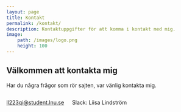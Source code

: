 ```yaml
---
layout: page
title: Kontakt
permalink: /kontakt/
description: Kontaktuppgifter för att komma i kontakt med mig.
image: 
    path: /images/logo.png
    height: 100
---
```

<div class="page-style">
    <h2>Välkommen att kontakta mig</h2>
    <p>Har du några frågor som rör sajten, var vänlig kontakta mig.</p>

<div class="columns">
    <p><a href="mailto:ll223qi@student.lnu.se">ll223qi@student.lnu.se</a></p>
    <p>Slack: Liisa Lindström</p>
</div>
</div>
